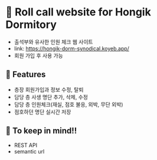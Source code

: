# 🏢 Roll call website for Hongik Dormitory

- 출석부와 유사한 인원 체크 웹 사이트
- link: https://hongik-dorm-synodical.koyeb.app/
- 회원 가입 후 사용 가능

## 💍 Features

- 층장 회원가입과 정보 수정, 탈퇴
- 담당 층 사생 명단 추가, 삭제, 수정
- 담당 층 인원체크(재실, 점호 불응, 외박, 무단 외박)
- 점호하던 명단 실시간 저장

## 🤩 To keep in mind!!

- REST API
- semantic url
